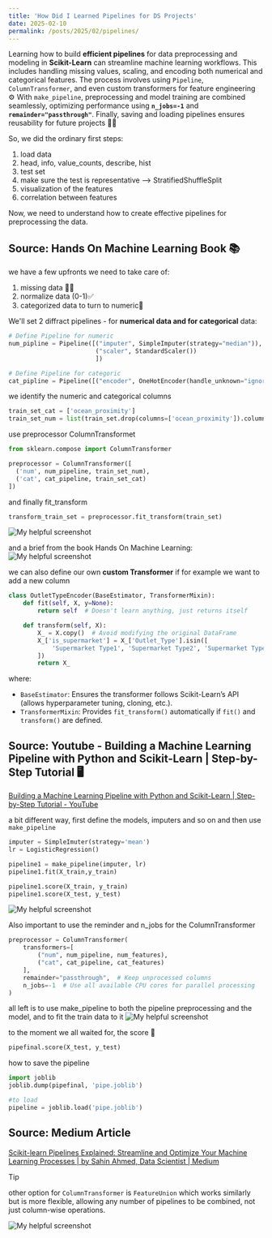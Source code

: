 ```yaml
---
title: 'How Did I Learned Pipelines for DS Projects'
date: 2025-02-10
permalink: /posts/2025/02/pipelines/
---
```


Learning how to build **efficient pipelines** for data preprocessing and modeling in **Scikit-Learn** can streamline machine learning workflows.
This includes handling missing values, scaling, and encoding both numerical and categorical features.
The process involves using `Pipeline`, `ColumnTransformer`, and even custom transformers for feature engineering ⚙️
With `make_pipeline`, preprocessing and model training are combined seamlessly, optimizing performance using **`n_jobs=-1`** and **`remainder="passthrough"`**. Finally, saving and loading pipelines ensures reusability for future projects 💾🚀


So, we did the ordinary first steps:
1. load data
2. head, info, value_counts, describe, hist
3. test set 
4. make sure the test is representative --> StratifiedShuffleSplit
5. visualization of the features
6. correlation between features

Now, we need to understand how to create effective pipelines for preprocessing the data.

## Source: Hands On Machine Learning Book 📚
we have a few upfronts we need to take care of:
1. missing data 🤷‍♀️
2. normalize data (0-1)✅
3. categorized data to turn to numeric📁

We'll set 2 diffract pipelines - for **numerical data and for categorical** data:
```python
# Define Pipeline for numeric
num_pipline = Pipeline([("imputer", SimpleImputer(strategy="median")),
                        ("scaler", StandardScaler())
                        ])

# Define Pipeline for categoric
cat_pipline = Pipeline([("encoder", OneHotEncoder(handle_unknown="ignore"))])
```

we identify the numeric and categorical columns
```python
train_set_cat = ['ocean_proximity']
train_set_num = list(train_set.drop(columns=['ocean_proximity']).columns)
```

use preprocessor ColumnTransformet
```python
from sklearn.compose import ColumnTransformer

preprocessor = ColumnTransformer([
  ('num', num_pipeline, train_set_num),
  ('cat', cat_pipeline, train_set_cat)
])
```

and finally fit_transform
```python
transform_train_set = preprocessor.fit_transform(train_set)
```
![My helpful screenshot](/images/WhatsApp_Image_2025-02-10.jpg)


and a brief from the book Hands On Machine Learning:
![My helpful screenshot](/images/1739196533941.jpg)


we can also define our own **custom Transformer** if for example we want to add a new column 
```python
class OutletTypeEncoder(BaseEstimator, TransformerMixin):
    def fit(self, X, y=None):
        return self  # Doesn't learn anything, just returns itself

    def transform(self, X):
        X_ = X.copy()  # Avoid modifying the original DataFrame
        X_['is_supermarket'] = X_['Outlet_Type'].isin([
            'Supermarket Type1', 'Supermarket Type2', 'Supermarket Type3'
        ])
        return X_
```

where:
- `BaseEstimator`: Ensures the transformer follows Scikit-Learn’s API (allows hyperparameter tuning, cloning, etc.).
- `TransformerMixin`: Provides `fit_transform()` automatically if `fit()` and `transform()` are defined.
## Source: Youtube - Building a Machine Learning Pipeline with Python and Scikit-Learn | Step-by-Step Tutorial 🖥️

[Building a Machine Learning Pipeline with Python and Scikit-Learn \| Step-by-Step Tutorial - YouTube](https://www.youtube.com/watch?v=T9ETsSD1I0w&t=20s&ab_channel=Ryan%26MattDataScience)

a bit different way, first define the models, imputers and so on and then use `make_pipeline`
```python
imputer = SimpleImuter(strategy='mean')
lr = LogisticRegression()

pipeline1 = make_pipeline(imputer, lr)
pipeline1.fit(X_train,y_train)

pipeline1.score(X_train, y_train)
pipeline1.score(X_test, y_test)
```
![My helpful screenshot](/images/Pasted_image_20250210163007.jpg)


Also important to use the reminder and n_jobs for the ColumnTransformer
```python
preprocessor = ColumnTransformer(
    transformers=[
        ("num", num_pipeline, num_features),
        ("cat", cat_pipeline, cat_features)
    ],
    remainder="passthrough",  # Keep unprocessed columns
    n_jobs=-1  # Use all available CPU cores for parallel processing
)
```

all left is to use make_pipeline to both the pipeline preprocessing and the model, and to fit the train data to it
![My helpful screenshot](/images/Pasted_image_20250210164222.jpg)


to the moment we all waited for, the score 🥳
```python
pipefinal.score(X_test, y_test)
```

how to save the pipeline
```python
import joblib
joblib.dump(pipefinal, 'pipe.joblib')

#to load
pipeline = joblib.load('pipe.joblib')
```

## Source: Medium Article
[Scikit-learn Pipelines Explained: Streamline and Optimize Your Machine Learning Processes \| by Sahin Ahmed, Data Scientist \| Medium](https://medium.com/@sahin.samia/scikit-learn-pipelines-explained-streamline-and-optimize-your-machine-learning-processes-f17b1beb86a4)

> [!Tip]
> other option for `ColumnTransformer` is `FeatureUnion` which works similarly but is more flexible, allowing any number of pipelines to be combined, not just column-wise operations.

![My helpful screenshot](/images/1739200574343.jpg)


